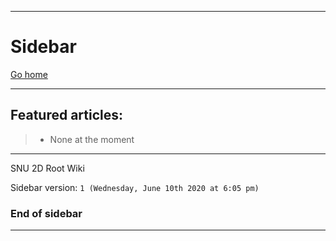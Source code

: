 ***

# Sidebar

[Go home](https://github.com/seanpm2001/SNU_2D_Root/wiki/)

***

## Featured articles:

> * None at the moment

***

SNU 2D Root Wiki

Sidebar version: `1 (Wednesday, June 10th 2020 at 6:05 pm)`

### End of sidebar

***
